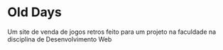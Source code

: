 # Old Days
Um site de venda de jogos retros feito para um projeto na faculdade na disciplina de Desenvolvimento Web
